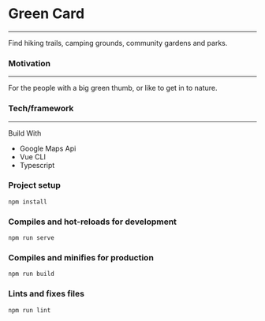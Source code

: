 # Green Card 
----
Find hiking trails, camping grounds, community gardens and parks. 

### Motivation
----
For the people with a big green thumb, or like to get in to nature. 


### Tech/framework
----
Build With   
- Google Maps Api
- Vue CLI
- Typescript 


### Project setup
```
npm install
```

### Compiles and hot-reloads for development
```
npm run serve
```

### Compiles and minifies for production
```
npm run build
```

### Lints and fixes files
```
npm run lint
```


